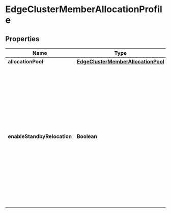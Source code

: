 # EdgeClusterMemberAllocationProfile

## Properties
Name | Type | Description | Notes
------------ | ------------- | ------------- | -------------
**allocationPool** | [**EdgeClusterMemberAllocationPool**](EdgeClusterMemberAllocationPool.md) |  |  [optional]
**enableStandbyRelocation** | **Boolean** | Flag to enable the auto-relocation of standby service router running on edge cluster and node associated with the logical router. Only dynamically allocated tier1 logical routers are considered for the relocation.  |  [optional]
